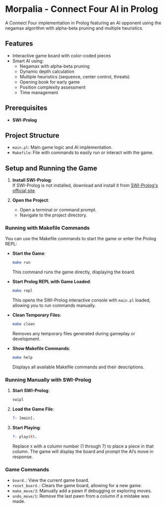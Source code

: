 # Morpalia - Connect Four AI in Prolog

A Connect Four implementation in Prolog featuring an AI opponent using the negamax algorithm with alpha-beta pruning and multiple heuristics.

## Features

- Interactive game board with color-coded pieces
- Smart AI using:
  - Negamax with alpha-beta pruning
  - Dynamic depth calculation
  - Multiple heuristics (sequence, center control, threats)
  - Opening book for early game
  - Position complexity assessment
  - Time management

## Prerequisites

- **SWI-Prolog**

## Project Structure

- `main.pl`: Main game logic and AI implementation.
- `Makefile`: File with commands to easily run or interact with the game.

## Setup and Running the Game

1. **Install SWI-Prolog**:  
   If SWI-Prolog is not installed, download and install it from [SWI-Prolog's official site](https://www.swi-prolog.org/Download.html).

2. **Open the Project**:

   - Open a terminal or command prompt.
   - Navigate to the project directory.

### Running with Makefile Commands

You can use the Makefile commands to start the game or enter the Prolog REPL:

- **Start the Game**:

  ```bash
  make run
  ```

  This command runs the game directly, displaying the board.

- **Start Prolog REPL with Game Loaded**:

  ```bash
  make repl
  ```

  This opens the SWI-Prolog interactive console with `main.pl` loaded, allowing you to run commands manually.

- **Clean Temporary Files**:

  ```bash
  make clean
  ```

  Removes any temporary files generated during gameplay or development.

- **Show Makefile Commands**:
  ```bash
  make help
  ```
  Displays all available Makefile commands and their descriptions.

### Running Manually with SWI-Prolog

1. **Start SWI-Prolog**:

   ```bash
   swipl
   ```

2. **Load the Game File**:

   ```prolog
   ?- [main].
   ```

3. **Start Playing**:
   ```prolog
   ?- play(X).
   ```
   Replace `X` with a column number (1 through 7) to place a piece in that column. The game will display the board and prompt the AI’s move in response.

### Game Commands

- `board.`: View the current game board.
- `reset_board.`: Clears the game board, allowing for a new game.
- `make_move/3`: Manually add a pawn if debugging or exploring moves.
- `undo_move/1`: Remove the last pawn from a column if a mistake was made.
